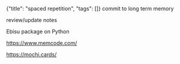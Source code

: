 {"title": "spaced repetition", "tags": []}
commit to long term memory

review/update notes

Ebisu package on Python

https://www.memcode.com/

https://mochi.cards/
